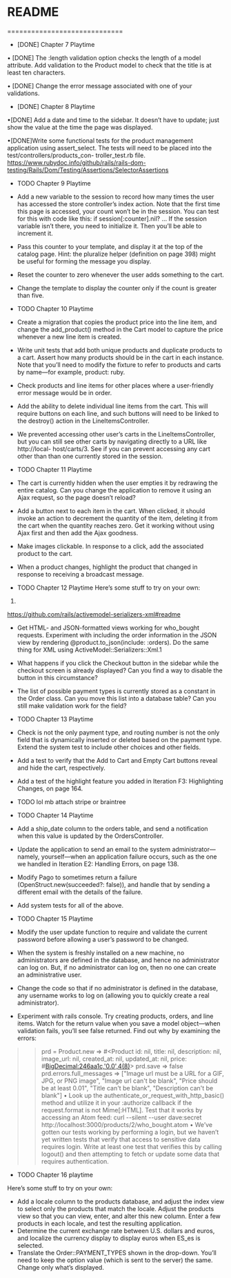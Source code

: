 # README
=============================
* [DONE] Chapter 7 Playtime

• [DONE] The :length validation option checks the length of a model attribute. Add validation to the Product model to check that the title is at least ten characters.

• [DONE] Change the error message associated with one of your validations.

* [DONE] Chapter 8 Playtime

•[DONE] Add a date and time to the sidebar. It doesn’t have to update; just show the value at the time the page was displayed.

•[DONE]Write some functional tests for the product management application using assert_select. The tests will need to be placed into the test/controllers/products_con- troller_test.rb file.
https://www.rubydoc.info/github/rails/rails-dom-testing/Rails/Dom/Testing/Assertions/SelectorAssertions

* TODO Chapter 9 Playtime

* Add a new variable to the session to record how many times the user has accessed the store controller’s index action. Note that the first time this page is accessed, your count won’t be in the session. You can test for this with code like this:
if session[:counter].nil? ...
If the session variable isn’t there, you need to initialize it. Then you’ll be able to increment it.

* Pass this counter to your template, and display it at the top of the catalog
page. Hint: the pluralize helper (definition on page 398) might be useful for forming the message you display.

* Reset the counter to zero whenever the user adds something to the cart.

* Change the template to display the counter only if the count is greater than five.

* TODO Chapter 10 Playtime

* Create a migration that copies the product price into the line item, and change the add_product() method in the Cart model to capture the price whenever a new line item is created.
* Write unit tests that add both unique products and duplicate products to a cart. Assert how many products should be in the cart in each instance. Note that you’ll need to modify the fixture to refer to products and carts by name—for example, product: ruby.
* Check products and line items for other places where a user-friendly error message would be in order.
* Add the ability to delete individual line items from the cart. This will require buttons on each line, and such buttons will need to be linked to the destroy() action in the LineItemsController.
* We prevented accessing other user’s carts in the LineItemsController, but you can still see other carts by navigating directly to a URL like http://local- host/carts/3. See if you can prevent accessing any cart other than than one currently stored in the session.


* TODO Chapter 11 Playtime
* The cart is currently hidden when the user empties it by redrawing the entire catalog. Can you change the application to remove it using an Ajax request, so the page doesn’t reload?
* Add a button next to each item in the cart. When clicked, it should invoke an action to decrement the quantity of the item, deleting it from the cart when the quantity reaches zero. Get it working without using Ajax first and then add the Ajax goodness.
* Make images clickable. In response to a click, add the associated product to the cart.
* When a product changes, highlight the product that changed in response to receiving a broadcast message.


* TODO Chapter 12 Playtime
Here’s some stuff to try on your own:
1.
https://github.com/rails/activemodel-serializers-xml#readme

* Get HTML- and JSON-formatted views working for who_bought requests. Experiment with including the order information in the JSON view by rendering @product.to_json(include: :orders). Do the same thing for XML using ActiveModel::Serializers::Xml.1
* What happens if you click the Checkout button in the sidebar while the checkout screen is already displayed? Can you find a way to disable the button in this circumstance?
* The list of possible payment types is currently stored as a constant in the Order class. Can you move this list into a database table? Can you still make validation work for the field?

* TODO Chapter 13 Playtime
* Check is not the only payment type, and routing number is not the only field that is dynamically inserted or deleted based on the payment type. Extend the system test to include other choices and other fields.
* Add a test to verify that the Add to Cart and Empty Cart buttons reveal and hide the cart, respectively.
* Add a test of the highlight feature you added in Iteration F3: Highlighting Changes, on page 164.

* TODO lol mb attach stripe or braintree

* TODO Chapter 14 Playtime

* Add a ship_date column to the orders table, and send a notification when this value is updated by the OrdersController.
* Update the application to send an email to the system administrator— namely, yourself—when an application failure occurs, such as the one we handled in Iteration E2: Handling Errors, on page 138.
* Modify Pago to sometimes return a failure (OpenStruct.new(succeeded?: false)), and handle that by sending a different email with the details of the failure.
* Add system tests for all of the above.

* TODO Chapter 15 Playtime
* Modify the user update function to require and validate the current password before allowing a user’s password to be changed.
* When the system is freshly installed on a new machine, no administrators are defined in the database, and hence no administrator can log on. But, if no administrator can log on, then no one can create an administrative user.
* Change the code so that if no administrator is defined in the database, any username works to log on (allowing you to quickly create a real administrator).
* Experiment with rails console. Try creating products, orders, and line items. Watch for the return value when you save a model object—when validation fails, you’ll see false returned. Find out why by examining the errors:
>> prd = Product.new
=> #<Product id: nil, title: nil, description: nil, image_url: nil, created_at: nil, updated_at: nil, price: #<BigDecimal:246aa1c,'0.0',4(8)>>
>> prd.save
=> false
>> prd.errors.full_messages
=> ["Image url must be a URL for a GIF, JPG, or PNG image",
      "Image url can't be blank", "Price should be at least 0.01",
      "Title can't be blank", "Description can't be blank"]
• Look up the authenticate_or_request_with_http_basic() method and utilize it in your :authorize callback if the request.format is not Mime[:HTML]. Test that it works by accessing an Atom feed:
  curl --silent --user dave:secret \
    http://localhost:3000/products/2/who_bought.atom
• We’ve gotten our tests working by performing a login, but we haven’t yet written tests that verify that access to sensitive data requires login. Write at least one test that verifies this by calling logout() and then attempting to fetch or update some data that requires authentication.

* TODO Chapter 16 playtime


Here’s some stuff to try on your own:
* Add a locale column to the products database, and adjust the index view to select only the products that match the locale. Adjust the products view so that you can view, enter, and alter this new column. Enter a few products in each locale, and test the resulting application.
* Determine the current exchange rate between U.S. dollars and euros, and localize the currency display to display euros when ES_es is selected.
* Translate the Order::PAYMENT_TYPES shown in the drop-down. You’ll need to keep the option value (which is sent to the server) the same. Change only what’s displayed.